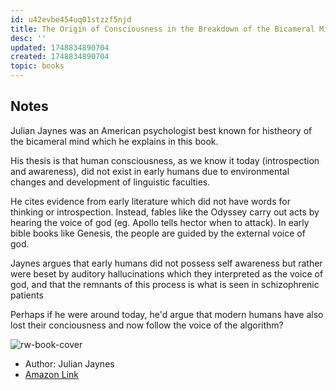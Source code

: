 ```yaml
---
id: u42evbe454uq01stzzf5njd
title: The Origin of Consciousness in the Breakdown of the Bicameral Mind
desc: ''
updated: 1748834890704
created: 1748834890704
topic: books
---
```


<!-- [[books.the-origin-of-consciousness-in-the-breakdown-of-the-bicameral-mind#the-origin-of-consciousness-in-the-breakdown-of-the-bicameral-mind]] -->

## Notes
Julian Jaynes was an American psychologist best known for histheory of the bicameral mind which he explains in this book. 

His thesis is that human consciousness, as we know it today (introspection and awareness), did not exist in early humans due to environmental changes and development of linguistic faculties. 

He cites evidence from early literature which did not have words for thinking or introspection. Instead, fables like the Odyssey carry out acts by hearing the voice of god (eg. Apollo tells hector when to attack). In early bible books like Genesis, the people are guided by the external voice of god. 

Jaynes argues that early humans did not possess self awareness but rather were beset by auditory hallucinations which they interpreted as the voice of god, and that the remnants of this process is what is seen in schizophrenic patients

Perhaps if he were around today, he'd argue that modern humans have also lost their conciousness and now follow the voice of the algorithm?


![rw-book-cover](https://images-na.ssl-images-amazon.com/images/I/416jqCQ02xL._SL200_.jpg)

- Author: Julian Jaynes
- [Amazon Link](https://amzn.to/3FBtTED)
